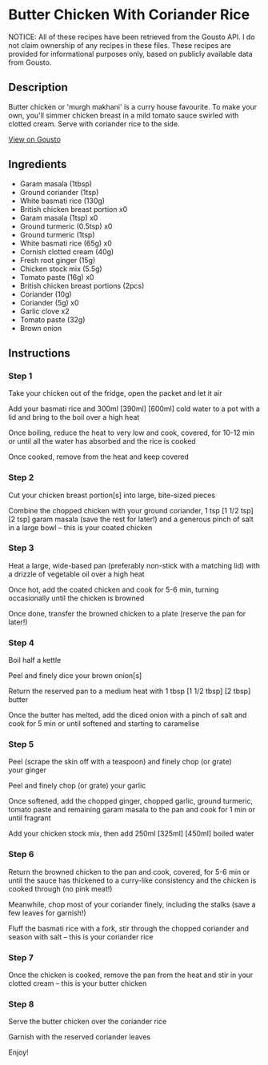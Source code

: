 # Butter Chicken With Coriander Rice

NOTICE: All of these recipes have been retrieved from the Gousto API. I do not claim ownership of any recipes in these files. These recipes are provided for informational purposes only, based on publicly available data from Gousto.

## Description

Butter chicken or 'murgh makhani' is a curry house favourite. To make your own, you'll simmer chicken breast in a mild tomato sauce swirled with clotted cream. Serve with coriander rice to the side. 

[View on Gousto](https://www.gousto.co.uk/recipes/cookbook/butter-chicken-with-coriander-rice)

## Ingredients

- Garam masala (1tbsp)
- Ground coriander (1tsp)
- White basmati rice (130g)
- British chicken breast portion x0
- Garam masala (1tsp) x0
- Ground turmeric (0.5tsp) x0
- Ground turmeric (1tsp)
- White basmati rice (65g) x0
- Cornish clotted cream (40g)
- Fresh root ginger (15g)
- Chicken stock mix (5.5g)
- Tomato paste (16g) x0
- British chicken breast portions (2pcs)
- Coriander (10g)
- Coriander (5g) x0
- Garlic clove x2
- Tomato paste (32g)
- Brown onion

## Instructions


### Step 1

Take your chicken out of the fridge, open the packet and let it air

Add your basmati rice and 300ml <span class="text-purple">[390ml]</span> <span class="text-danger">[600ml]</span> cold water to a pot with a lid and bring to the boil over a high heat

Once boiling, reduce the heat to very low and cook, covered, for 10-12 min or until all the water has absorbed and the rice is cooked

Once cooked, remove from the heat and keep covered


### Step 2

Cut your chicken breast portion[s] into large, bite-sized pieces

Combine the chopped chicken with your ground coriander, 1 tsp <span class="text-purple">[1 1/2 tsp] </span><span class="text-danger">[2 tsp] </span>garam masala (save the rest for later!) and a generous pinch of salt in a large bowl – this is your coated chicken


### Step 3

Heat a large, wide-based pan (preferably non-stick with a matching lid) with a drizzle of vegetable oil over a high heat

Once hot, add the coated chicken and cook for 5-6 min, turning occasionally until the chicken is browned

Once done, transfer the browned chicken to a plate (reserve the pan for later!)


### Step 4

Boil half a kettle

Peel and finely dice your brown onion[s]

Return the reserved pan to a medium heat with 1 tbsp <span class="text-purple">[1 1/2 tbsp]</span> <span class="text-danger">[2 tbsp]</span> butter

Once the butter has melted, add the diced onion with a pinch of salt and cook for 5 min or until softened and starting to caramelise


### Step 5

Peel (scrape the skin off with a teaspoon) and finely chop (or grate) your ginger

Peel and finely chop (or grate) your garlic

Once softened, add the chopped ginger, chopped garlic, ground turmeric, tomato paste and remaining garam masala to the pan and cook for 1 min or until fragrant

Add your chicken stock mix, then add 250ml <span class="text-purple">[325ml]</span><span class="text-danger"> [450ml]</span> boiled water


### Step 6

Return the browned chicken to the pan and cook, covered, for 5-6 min or until the sauce has thickened to a curry-like consistency and the chicken is cooked through (no pink meat!)

Meanwhile, chop most of your coriander finely, including the stalks (save a few leaves for garnish!)

Fluff the basmati rice with a fork, stir through the chopped coriander and season with salt – this is your coriander rice


### Step 7

Once the chicken is cooked, remove the pan from the heat and stir in your clotted cream – this is your butter chicken

### Step 8

Serve the butter chicken over the coriander rice

Garnish with the reserved coriander leaves

Enjoy!

